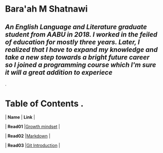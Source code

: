 # Bara'ah M Shatnawi 

***An English Language and Literature graduate student from AABU in 2018. I worked in the feiled of education for mostly three years. Later, I realized that I have to expand my knowledge and take a new step towards  a bright future  career so I joined a programming course which I'm sure it will a great addition to experiece*** 
---
 .

# Table of Contents .

| **Name**           |  **Link**            |



| **Read01**           |[Growth mindset](https://baraahshatnawi.github.io/Reading-notes/Growthmindset)               |

| **Read02**           |[Markdown](https://baraahshatnawi.github.io/Reading-notes/Markdown)               |

| **Read03**           |[Git Introduction](https://baraahshatnawi.github.io/Reading-notes/GitIntro)               |










